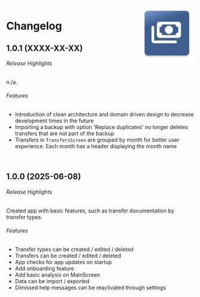 <img src="docs/img/icon.png" height="150" align="right">

# Changelog

## 1.0.1 (XXXX-XX-XX)

###### Release Highlights
n./a.

###### Features
* Introduction of clean architecture and domain driven design to decrease development times in the future
* Importing a backup with option 'Replace duplicates' no longer deletes transfers that are not part of the backup
* Transfers in `TransfersScreen` are grouped by month for better user experience. Each month has a header displaying the month name

<br/>

## 1.0.0 (2025-06-08)

###### Release Highlights
Created app with basic features, such as transfer documentation by transfer types.

###### Features
* Transfer types can be created / edited / deleted
* Transfers can be created / edited / deleted
* App checks for app updates on startup
* Add onboarding feature
* Add basic analysis on MainScreen
* Data can be import / exported
* Dimissed help messages can be reactivated through settings
